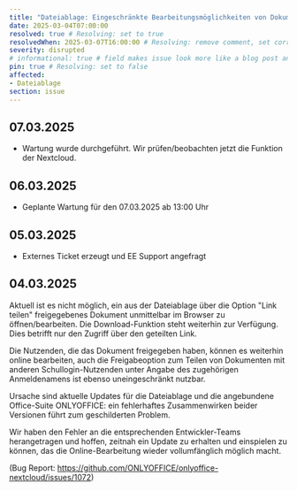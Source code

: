 ```yaml
---
title: "Dateiablage: Eingeschränkte Bearbeitungsmöglichkeiten von Dokumenten (seit 04.03.2025) - Update 06.03.2025"
date: 2025-03-04T07:00:00
resolved: true # Resolving: set to true
resolvedWhen: 2025-03-07T16:00:00 # Resolving: remove comment, set correct end datetime
severity: disrupted
# informational: true # field makes issue look more like a blog post and removes any references to downtime length
pin: true # Resolving: set to false
affected:
- Dateiablage
section: issue
---
```


## 07.03.2025

* Wartung wurde durchgeführt. Wir prüfen/beobachten jetzt die Funktion der Nextcloud.

## 06.03.2025

* Geplante Wartung für den 07.03.2025 ab 13:00 Uhr

## 05.03.2025

* Externes Ticket erzeugt und EE Support angefragt

## 04.03.2025

Aktuell ist es nicht möglich, ein aus der Dateiablage über die Option "Link teilen" freigegebenes Dokument unmittelbar im Browser zu öffnen/bearbeiten. Die Download-Funktion steht weiterhin zur Verfügung. Dies betrifft nur den Zugriff über den geteilten Link.

Die Nutzenden, die das Dokument freigegeben haben, können es weiterhin online bearbeiten, auch die Freigabeoption zum Teilen von Dokumenten mit anderen Schullogin-Nutzenden unter Angabe des zugehörigen Anmeldenamens ist ebenso uneingeschränkt nutzbar.

Ursache sind aktuelle Updates für die Dateiablage und die angebundene Office-Suite ONLYOFFICE:  ein fehlerhaftes Zusammenwirken beider Versionen führt zum geschilderten Problem. 

Wir haben den Fehler an die entsprechenden Entwickler-Teams herangetragen und hoffen, zeitnah ein Update zu erhalten und einspielen zu können, das die Online-Bearbeitung wieder vollumfänglich möglich macht.

(Bug Report: https://github.com/ONLYOFFICE/onlyoffice-nextcloud/issues/1072)

